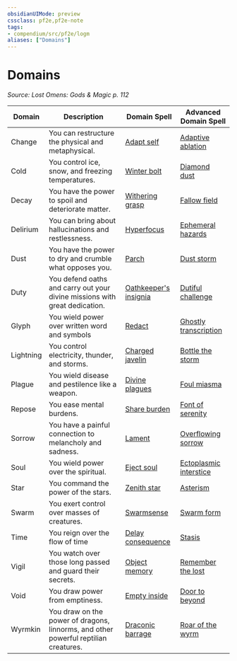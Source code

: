 ```yaml
---
obsidianUIMode: preview
cssclass: pf2e,pf2e-note
tags:
- compendium/src/pf2e/logm
aliases: ["Domains"]
---
```

# Domains  
*Source: Lost Omens: Gods & Magic p. 112*  

| Domain | Description | Domain Spell | Advanced Domain Spell |
|--------|-------------|--------------|-----------------------|
| Change | You can restructure the physical and metaphysical. | [Adapt self](adapt-self-logm.md) | [Adaptive ablation](adaptive-ablation-logm.md) |
| Cold | You control ice, snow, and freezing temperatures. | [Winter bolt](winter-bolt-logm.md) | [Diamond dust](diamond-dust-logm.md) |
| Decay | You have the power to spoil and deteriorate matter. | [Withering grasp](withering-grasp-logm.md) | [Fallow field](fallow-field-logm.md) |
| Delirium | You can bring about hallucinations and restlessness. | [Hyperfocus](hyperfocus-logm.md) | [Ephemeral hazards](ephemeral-hazards-logm.md) |
| Dust | You have the power to dry and crumble what opposes you. | [Parch](parch-logm.md) | [Dust storm](dust-storm-logm.md) |
| Duty | You defend oaths and carry out your divine missions with great dedication. | [Oathkeeper's insignia](oathkeepers-insignia-logm.md) | [Dutiful challenge](dutiful-challenge-logm.md) |
| Glyph | You wield power over written word and symbols | [Redact](redact-logm.md) | [Ghostly transcription](ghostly-transcription-logm.md) |
| Lightning | You control electricity, thunder, and storms. | [Charged javelin](charged-javelin-logm.md) | [Bottle the storm](bottle-the-storm-logm.md) |
| Plague | You wield disease and pestilence like a weapon. | [Divine plagues](divine-plagues-logm.md) | [Foul miasma](foul-miasma-logm.md) |
| Repose | You ease mental burdens. | [Share burden](share-burden-logm.md) | [Font of serenity](font-of-serenity-logm.md) |
| Sorrow | You have a painful connection to melancholy and sadness. | [Lament](lament-logm.md) | [Overflowing sorrow](overflowing-sorrow-logm.md) |
| Soul | You wield power over the spiritual. | [Eject soul](eject-soul-logm.md) | [Ectoplasmic interstice](ectoplasmic-interstice-logm.md) |
| Star | You command the power of the stars. | [Zenith star](zenith-star-logm.md) | [Asterism](asterism-logm.md) |
| Swarm | You exert control over masses of creatures. | [Swarmsense](swarmsense-logm.md) | [Swarm form](swarm-form-logm.md) |
| Time | You reign over the flow of time | [Delay consequence](delay-consequence-logm.md) | [Stasis](stasis-logm.md) |
| Vigil | You watch over those long passed and guard their secrets. | [Object memory](object-memory-logm.md) | [Remember the lost](remember-the-lost-logm.md) |
| Void | You draw power from emptiness. | [Empty inside](empty-inside-logm.md) | [Door to beyond](door-to-beyond-logm.md) |
| Wyrmkin | You draw on the power of dragons, linnorms, and other powerful reptilian creatures. | [Draconic barrage](draconic-barrage-logm.md) | [Roar of the wyrm](roar-of-the-wyrm-logm.md) |